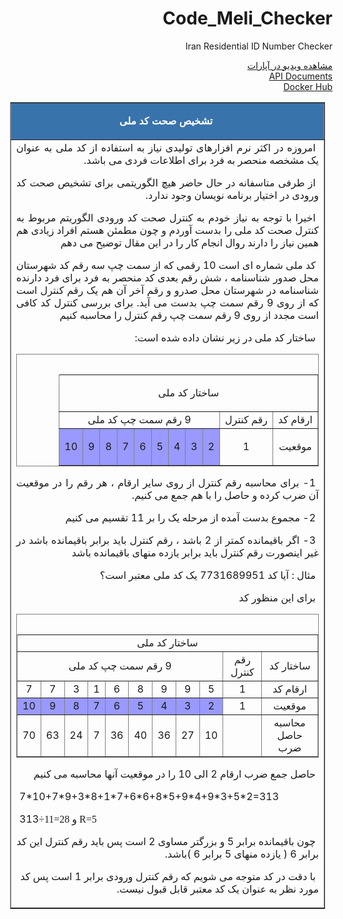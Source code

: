 # Code_Meli_Checker
Iran Residential ID Number Checker
<html dir="rtl">

<head>
<meta name="keywords" content="تشخیص صحت کد ملی, کد ملی , الگوریتم تشخیص ">
<meta name="description" content="تشخیص صحت کد ملی- کد ملی - الگوریتم تشخیص ">
<link rel="stylesheet" type="text/css" href="../../stylesheet/mystyles.css">

</head>

<body>
	<a href="https://www.aparat.com/v/FyjSV/">مشاهده ویدیو در آپارات</a><br>
	<a href="https://app.swaggerhub.com/apis-docs/xfull/id_validator/1.0.0">API Documents</a><br>
	<a href="https://hub.docker.com/r/xfull/python-docker">Docker Hub</a>
<div align="center">
  
  <table border="1" DIR=rtl cellpadding="0" cellspacing="1" style="border-collapse: collapse; text-align: justify; direction: rtl; text-indent: 5; margin-left: 15; margin-right: 12" width="750" dir="rtl" id="table5">
    <tr>
      <td bgcolor="#3973AC" height="52">
      <p style="text-align: center"><font color="#FFFFFF"><b><span lang="fa">تشخیص صحت کد ملی</span></b></font></td>
    </tr>
    <tr>
      <td height="52">
      <span lang="fa">امروزه در اکثر نرم افزارهای تولیدی نیاز به استفاده از کد ملی 
به عنوان یک مشخصه منحصر به فرد برای اطلاعات فردی می باشد.</span><p><span lang="fa">از طرفی متاسفانه در حال حاضر هیچ الگوریتمی برای تشخیص صحت کد 
ورودی در اختیار برنامه نویسان وجود ندارد.</span></p>
<p><span lang="fa">اخیرا با توجه به نیاز خودم به کنترل صحت کد ورودی الگوریتم 
مربوط به کنترل صحت کد ملی را بدست آوردم و چون مطمئن هستم افراد زیادی هم همین نیاز 
را دارند روال انجام کار را در این مقال توضیح می دهم</span></p>
<p>کد ملی شماره ای است 10 رقمی که از سمت چپ سه رقم کد شهرستان محل صدور شناسنامه ، 
شش رقم بعدی کد منحصر به فرد برای فرد دارنده شناسنامه در شهرستان محل صدرو و رقم آخر آن هم یک رقم کنترل است که 
از روی 9 رقم سمت چپ بدست می آید. برای بررسی کنترل کد کافی است مجدد از روی 9 رقم 
سمت چپ رقم کنترل را محاسبه کنیم</p>
<p><span lang="fa"> 
ساختار کد ملی در زیر نشان داده شده است:</span></p>
<div align="center">
	<table border="1" width="300" dir="rtl" style="border-collapse: collapse" bordercolor="#808080">
		<tr>
			<td colspan="11" align="center" style="text-align: center">
			<p style="text-align: center">ساختار کد ملی</td>
		</tr>
		<tr>
			<td align="center" style="text-align: center">ارقام کد</td>
			<td align="center" style="text-align: center">رقم کنترل</td>
			<td colspan="9" align="center" style="text-align: center">9 رقم سمت چپ کد ملی</td>
		</tr>
		<tr>
			<td align="center" style="text-align: center">موقعیت</td>
			<td align="center" style="text-align: center">
			<p style="text-align: center">1</td>
			<td align="center" style="text-align: center" bgcolor="#9999FF">2</td>
			<td align="center" style="text-align: center" bgcolor="#9999FF">3</td>
			<td align="center" style="text-align: center" bgcolor="#9999FF">4</td>
			<td align="center" style="text-align: center" bgcolor="#9999FF">5</td>
			<td align="center" style="text-align: center" bgcolor="#9999FF">6</td>
			<td align="center" style="text-align: center" bgcolor="#9999FF">7</td>
			<td align="center" style="text-align: center" bgcolor="#9999FF">8</td>
			<td align="center" style="text-align: center" bgcolor="#9999FF">9</td>
			<td align="center" style="text-align: center" bgcolor="#9999FF">10</td>
		</tr>
		<caption>&nbsp;</caption>
	</table>
</div>
<p>1- برای محاسبه رقم کنترل از روی سایر ارقام ، هر رقم را در موقعیت آن ضرب کرده 
و حاصل را با هم جمع می کنیم.</p>
<p>2- مجموع بدست آمده از مرحله یک را بر 11 تقسیم می کنیم</p>
<p>3- اگر باقیمانده کمتر از 2 باشد ، رقم کنترل باید برابر باقیمانده باشد در غیر 
اینصورت رقم کنترل باید برابر یازده منهای باقیمانده باشد</p>
<p>مثال : آیا کد 7731689951 یک کد ملی معتبر است؟</p>
<p>برای این منظور کد</p>
<div align="center">
	<table border="1" width="427" dir="rtl" style="border-collapse: collapse" bordercolor="#808080">
		<tr>
			<td colspan="11" align="center" style="text-align: center">ساختار کد ملی</td>
		</tr>
		<tr>
			<td align="center" style="text-align: center">ساختار کد</td>
			<td align="center" style="text-align: center">رقم کنترل</td>
			<td colspan="9" align="center" style="text-align: center">9 رقم سمت چپ کد ملی</td>
		</tr>
		<tr>
			<td align="center" style="text-align: center">ارقام کد</td>
			<td align="center" style="text-align: center">1</td>
			<td align="center" style="text-align: center">5</td>
			<td align="center" style="text-align: center">9</td>
			<td align="center" style="text-align: center">9</td>
			<td align="center" style="text-align: center">8</td>
			<td align="center" style="text-align: center">6</td>
			<td align="center" style="text-align: center">1</td>
			<td align="center" style="text-align: center">3</td>
			<td align="center" style="text-align: center">7</td>
			<td align="center" style="text-align: center">7</td>
		</tr>
		<tr>
			<td align="center" style="text-align: center">موقعیت</td>
			<td align="center" style="text-align: center">1</td>
			<td align="center" style="text-align: center" bgcolor="#9999FF">2</td>
			<td align="center" style="text-align: center" bgcolor="#9999FF">3</td>
			<td align="center" style="text-align: center" bgcolor="#9999FF">4</td>
			<td align="center" style="text-align: center" bgcolor="#9999FF">5</td>
			<td align="center" style="text-align: center" bgcolor="#9999FF">6</td>
			<td align="center" style="text-align: center" bgcolor="#9999FF">7</td>
			<td align="center" style="text-align: center" bgcolor="#9999FF">8</td>
			<td align="center" style="text-align: center" bgcolor="#9999FF">9</td>
			<td align="center" style="text-align: center" bgcolor="#9999FF">10</td>
		</tr>
		<tr>
			<td align="center" style="text-align: center">محاسبه حاصل ضرب</td>
			<td align="center" style="text-align: center">&nbsp;</td>
			<td align="center" style="text-align: center">10</td>
			<td align="center" style="text-align: center">27</td>
			<td align="center" style="text-align: center">36</td>
			<td align="center" style="text-align: center">40</td>
			<td align="center" style="text-align: center">36</td>
			<td align="center" style="text-align: center">7</td>
			<td align="center" style="text-align: center">24</td>
			<td align="center" style="text-align: center">63</td>
			<td align="center" style="text-align: center">70</td>
		</tr>
		<caption>&nbsp;</caption>
	</table>
	<p align="right">حاصل<span lang="en-us"> </span>جمع ضرب ارقام 2 الی 10 را در موقعیت آنها محاسبه می کنیم</p>
	<p align="left" dir="ltr">7*10+7*9+3*8+1*7+6*6+8*5+9*4+9*3+5*2=313</p>
	<p align="left" dir="ltr">313<font face="Times New Roman"><span lang="en">÷</span>11=28 
	و <span lang="en-us">R=5</span></font></p>
	<p align="right">چون باقیمانده برابر 5 و بزرگتر مساوی 2 است پس باید رقم 
	کنترل این کد برابر 6 ( یازده منهای 5 برابر 6 
	)باشد. </p>
	<p align="right">با دقت در کد متوجه می شویم که رقم کنترل ورودی برابر 1 است 
	پس کد مورد نظر به عنوان یک کد معتبر قابل قبول نیست<span lang="en-us">.</span></p>

  </table>
</div>
<p>&nbsp;</p>
<div align="center">
	<p align="right">&nbsp;</p>
	<p>&nbsp;</div>

</body>

</html>
